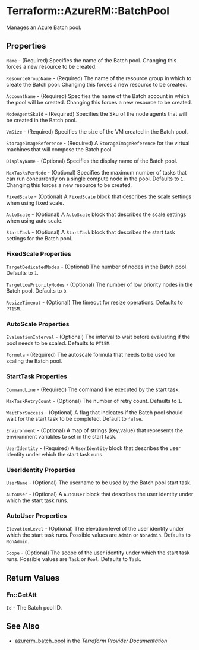 # Terraform::AzureRM::BatchPool

Manages an Azure Batch pool.

## Properties

`Name` - (Required) Specifies the name of the Batch pool. Changing this forces a new resource to be created.

`ResourceGroupName` - (Required) The name of the resource group in which to create the Batch pool. Changing this forces a new resource to be created.

`AccountName` - (Required) Specifies the name of the Batch account in which the pool will be created. Changing this forces a new resource to be created.

`NodeAgentSkuId` - (Required) Specifies the Sku of the node agents that will be created in the Batch pool.

`VmSize` - (Required) Specifies the size of the VM created in the Batch pool.

`StorageImageReference` - (Required) A `StorageImageReference` for the virtual machines that will compose the Batch pool.

`DisplayName` - (Optional) Specifies the display name of the Batch pool.

`MaxTasksPerNode` - (Optional) Specifies the maximum number of tasks that can run concurrently on a single compute node in the pool. Defaults to `1`. Changing this forces a new resource to be created.

`FixedScale` - (Optional) A `FixedScale` block that describes the scale settings when using fixed scale.

`AutoScale` - (Optional) A `AutoScale` block that describes the scale settings when using auto scale.

`StartTask` - (Optional) A `StartTask` block that describes the start task settings for the Batch pool.

### FixedScale Properties

`TargetDedicatedNodes` - (Optional) The number of nodes in the Batch pool. Defaults to `1`.

`TargetLowPriorityNodes` - (Optional) The number of low priority nodes in the Batch pool. Defaults to `0`.

`ResizeTimeout` - (Optional) The timeout for resize operations. Defaults to `PT15M`.

### AutoScale Properties

`EvaluationInterval` - (Optional) The interval to wait before evaluating if the pool needs to be scaled. Defaults to `PT15M`.

`Formula` - (Required) The autoscale formula that needs to be used for scaling the Batch pool.

### StartTask Properties

`CommandLine` - (Required) The command line executed by the start task.

`MaxTaskRetryCount` - (Optional) The number of retry count. Defaults to `1`.

`WaitForSuccess` - (Optional) A flag that indicates if the Batch pool should wait for the start task to be completed. Default to `false`.

`Environment` - (Optional) A map of strings (key,value) that represents the environment variables to set in the start task.

`UserIdentity` - (Required) A `UserIdentity` block that describes the user identity under which the start task runs.

### UserIdentity Properties

`UserName` - (Optional) The username to be used by the Batch pool start task.

`AutoUser` - (Optional) A `AutoUser` block that describes the user identity under which the start task runs.

### AutoUser Properties

`ElevationLevel` - (Optional) The elevation level of the user identity under which the start task runs. Possible values are `Admin` or `NonAdmin`. Defaults to `NonAdmin`.

`Scope` - (Optional) The scope of the user identity under which the start task runs. Possible values are `Task` or `Pool`. Defaults to `Task`.


## Return Values

### Fn::GetAtt

`Id` - The Batch pool ID.

## See Also

* [azurerm_batch_pool](https://www.terraform.io/docs/providers/azurerm/r/batch_pool.html) in the _Terraform Provider Documentation_